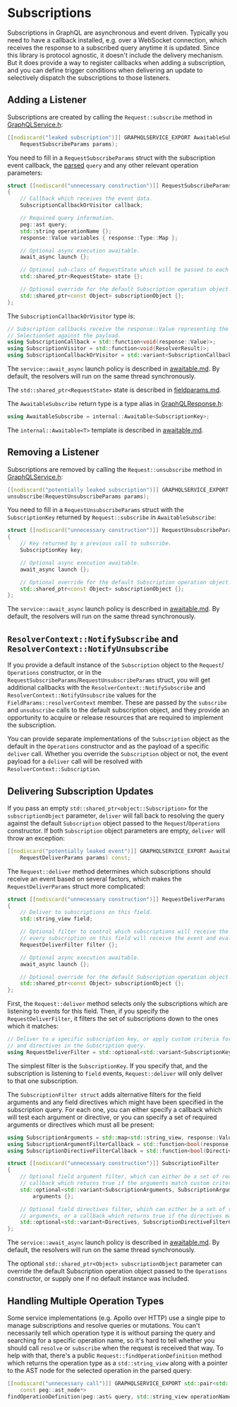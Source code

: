 # Subscriptions

Subscriptions in GraphQL are asynchronous and event driven. Typically you need
to have a callback installed, e.g. over a WebSocket connection, which receives
the response to a subscribed query anytime it is updated. Since this library
is protocol agnostic, it doesn't include the delivery mechanism. But it does
provide a way to register callbacks when adding a subscription, and you can
define trigger conditions when delivering an update to selectively dispatch
the subscriptions to those listeners.

## Adding a Listener

Subscriptions are created by calling the `Request::subscribe` method in
[GraphQLService.h](../include/graphqlservice/GraphQLService.h):

```cpp
[[nodiscard("leaked subscription")]] GRAPHQLSERVICE_EXPORT AwaitableSubscribe subscribe(
	RequestSubscribeParams params);
```

You need to fill in a `RequestSubscribeParams` struct with the subscription event
callback, the [parsed](./parsing.md) `query` and any other relevant operation parameters:

```cpp
struct [[nodiscard("unnecessary construction")]] RequestSubscribeParams
{
	// Callback which receives the event data.
	SubscriptionCallbackOrVisitor callback;

	// Required query information.
	peg::ast query;
	std::string operationName {};
	response::Value variables { response::Type::Map };

	// Optional async execution awaitable.
	await_async launch {};

	// Optional sub-class of RequestState which will be passed to each resolver and field accessor.
	std::shared_ptr<RequestState> state {};

	// Optional override for the default Subscription operation object.
	std::shared_ptr<const Object> subscriptionObject {};
};
```

The `SubscriptionCallbackOrVisitor` type is:

```cpp
// Subscription callbacks receive the response::Value representing the result of evaluating the
// SelectionSet against the payload.
using SubscriptionCallback = std::function<void(response::Value)>;
using SubscriptionVisitor = std::function<void(ResolverResult)>;
using SubscriptionCallbackOrVisitor = std::variant<SubscriptionCallback, SubscriptionVisitor>;
```

The `service::await_async` launch policy is described in [awaitable.md](./awaitable.md).
By default, the resolvers will run on the same thread synchronously.

The `std::shared_ptr<RequestState>` state is described in [fieldparams.md](./fieldparams.md).

The `AwaitableSubscribe` return type is a type alias in
[GraphQLResponse.h](../include/graphqlservice/GraphQLResponse.h):

```cpp
using AwaitableSubscribe = internal::Awaitable<SubscriptionKey>;
```

The `internal::Awaitable<T>` template is described in [awaitable.md](./awaitable.md).

## Removing a Listener

Subscriptions are removed by calling the `Request::unsubscribe` method in
[GraphQLService.h](../include/graphqlservice/GraphQLService.h):

```cpp
[[nodiscard("potentially leaked subscription")]] GRAPHQLSERVICE_EXPORT AwaitableUnsubscribe
unsubscribe(RequestUnsubscribeParams params);
```

You need to fill in a `RequestUnsubscribeParams` struct with the `SubscriptionKey`
returned by `Request::subscribe` in `AwaitableSubscribe`:

```cpp
struct [[nodiscard("unnecessary construction")]] RequestUnsubscribeParams
{
	// Key returned by a previous call to subscribe.
	SubscriptionKey key;

	// Optional async execution awaitable.
	await_async launch {};

	// Optional override for the default Subscription operation object.
	std::shared_ptr<const Object> subscriptionObject {};
};
```

The `service::await_async` launch policy is described in [awaitable.md](./awaitable.md).
By default, the resolvers will run on the same thread synchronously.

## `ResolverContext::NotifySubscribe` and `ResolverContext::NotifyUnsubscribe`

If you provide a default instance of the `Subscription` object to the `Request`/
`Operations` constructor, or in the `RequestSubscribeParams`/`RequestUnsubscribeParams`
struct, you will get additional callbacks with the `ResolverContext::NotifySubscribe`
and `ResolverContext::NotifyUnsubscribe` values for the `FieldParams::resolverContext`
member. These are passed by the `subscribe` and `unsubscribe` calls to the default
subscription object, and they provide an opportunity to acquire or release resources
that are required to implement the subscription.

You can provide separate implementations of the `Subscription` object as the
default in the `Operations` constructor and as the payload of a specific
`deliver` call. Whether you override the `Subscription` object or not, the
event payload for a `deliver` call will be resolved with
`ResolverContext::Subscription`.

## Delivering Subscription Updates

If you pass an empty `std::shared_ptr<object::Subscription>` for the
`subscriptionObject` parameter, `deliver` will fall back to resolving the query
against the default `Subscription` object passed to the `Request`/`Operations`
constructor. If both `Subscription` object parameters are empty, `deliver`
will throw an exception:

```cpp
[[nodiscard("potentially leaked event")]] GRAPHQLSERVICE_EXPORT AwaitableDeliver deliver(
	RequestDeliverParams params) const;
```

The `Request::deliver` method determines which subscriptions should receive
an event based on several factors, which makes the `RequestDeliverParams` struct
more complicated:

```cpp
struct [[nodiscard("unnecessary construction")]] RequestDeliverParams
{
	// Deliver to subscriptions on this field.
	std::string_view field;

	// Optional filter to control which subscriptions will receive the event. If not specified,
	// every subscription on this field will receive the event and evaluate their queries.
	RequestDeliverFilter filter {};

	// Optional async execution awaitable.
	await_async launch {};

	// Optional override for the default Subscription operation object.
	std::shared_ptr<const Object> subscriptionObject {};
};
```

First, the `Request::deliver` method selects only the subscriptions which are listening
to events for this field. Then, if you specify the `RequestDeliverFilter`, it filters the set
of subscriptions down to the ones which it matches:

```cpp
// Deliver to a specific subscription key, or apply custom criteria for the field name, arguments,
// and directives in the Subscription query.
using RequestDeliverFilter = std::optional<std::variant<SubscriptionKey, SubscriptionFilter>>;
```

The simplest filter is the `SubscriptionKey`. If you specify that, and the subscription is
listening to `field` events, `Request::deliver` will only deliver to that one subscription.

The `SubscriptionFilter struct` adds alternative filters for the field arguments and any field
directives which might have been specified in the subscription query. For each one, you can either
specify a callback which will test each argument or directive, or you can specify a set of required
arguments or directives which must all be present:

```cpp
using SubscriptionArguments = std::map<std::string_view, response::Value>;
using SubscriptionArgumentFilterCallback = std::function<bool(response::MapType::const_reference)>;
using SubscriptionDirectiveFilterCallback = std::function<bool(Directives::const_reference)>;

struct [[nodiscard("unnecessary construction")]] SubscriptionFilter
{
	// Optional field argument filter, which can either be a set of required arguments, or a
	// callback which returns true if the arguments match custom criteria.
	std::optional<std::variant<SubscriptionArguments, SubscriptionArgumentFilterCallback>>
		arguments {};

	// Optional field directives filter, which can either be a set of required directives and
	// arguments, or a callback which returns true if the directives match custom criteria.
	std::optional<std::variant<Directives, SubscriptionDirectiveFilterCallback>> directives {};
};
```

The `service::await_async` launch policy is described in [awaitable.md](./awaitable.md).
By default, the resolvers will run on the same thread synchronously.

The optional `std::shared_ptr<Object> subscriptionObject` parameter can override the
default Subscription operation object passed to the `Operations` constructor, or supply
one if no default instance was included.

## Handling Multiple Operation Types

Some service implementations (e.g. Apollo over HTTP) use a single pipe to
manage subscriptions and resolve queries or mutations. You can't necessarily
tell which operation type it is without parsing the query and searching for
a specific operation name, so it's hard to tell whether you should call
`resolve` or `subscribe` when the request is received that way. To help with
that, there's a public `Request::findOperationDefinition` method which returns
the operation type as a `std::string_view` along with a pointer to the AST node
for the selected operation in the parsed query:

```cpp
[[nodiscard("unnecessary call")]] GRAPHQLSERVICE_EXPORT std::pair<std::string_view,
	const peg::ast_node*>
findOperationDefinition(peg::ast& query, std::string_view operationName) const;
```
